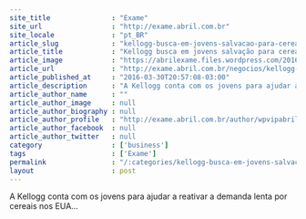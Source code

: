```yaml
---
site_title               : "Exame"
site_url                 : "http://exame.abril.com.br"
site_locale              : "pt_BR"
article_slug             : "kellogg-busca-em-jovens-salvacao-para-cereal"
article_title            : "Kellogg busca em jovens salvação para cereal"
article_image            : "https://abrilexame.files.wordpress.com/2016/09/size_960_16_9_kelloggs7.jpg?quality=70&strip=all&w=960"
article_url              : "http://exame.abril.com.br/negocios/kellogg-busca-em-jovens-salvacao-para-cereal/"
article_published_at     : "2016-03-30T20:57:08-03:00"
article_description      : "A Kellogg conta com os jovens para ajudar a reativar a demanda lenta por cereais nos EUA..."
article_author_name      : ""
article_author_image     : null
article_author_biography : null
article_author_profile   : "http://exame.abril.com.br/author/wpvipabril/"
article_author_facebook  : null
article_author_twitter   : null
category                 : ['business']
tags                     : ['Exame']
permalink                : "/:categories/kellogg-busca-em-jovens-salvacao-para-cereal/"
layout                   : post
---
```


A Kellogg conta com os jovens para ajudar a reativar a demanda lenta por cereais nos EUA...
